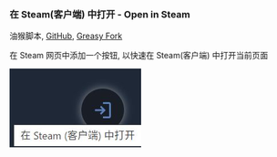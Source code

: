 ### 在 Steam(客户端) 中打开 - Open in Steam

油猴脚本, [GitHub](https://github.com/ewigl/open-in-steam), [Greasy Fork](https://greasyfork.org/zh-CN/scripts/484344-%E5%9C%A8-steam-%E5%AE%A2%E6%88%B7%E7%AB%AF-%E4%B8%AD%E6%89%93%E5%BC%80-open-in-steam)

在 Steam 网页中添加一个按钮, 以快速在 Steam(客户端) 中打开当前页面

![01](https://raw.githubusercontent.com/ewigl/open-in-steam/main/images/01.jpg)
